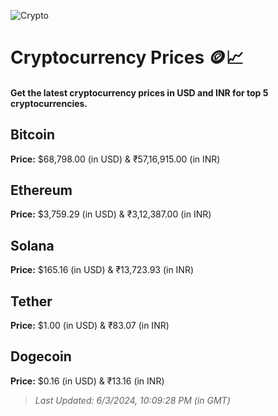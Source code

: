 
![Crypto](https://www.techguide.com.au/wp-content/uploads/2020/11/crypto3.jpeg)

# Cryptocurrency Prices 🪙📈

#### Get the latest cryptocurrency prices in USD and INR for top 5 cryptocurrencies.

## Bitcoin

**Price:** $68,798.00 (in USD) & ₹57,16,915.00 (in INR)

## Ethereum

**Price:** $3,759.29 (in USD) & ₹3,12,387.00 (in INR)

## Solana

**Price:** $165.16 (in USD) & ₹13,723.93 (in INR)

## Tether

**Price:** $1.00 (in USD) & ₹83.07 (in INR)

## Dogecoin

**Price:** $0.16 (in USD) & ₹13.16 (in INR)

> _Last Updated: 6/3/2024, 10:09:28 PM (in GMT)_
